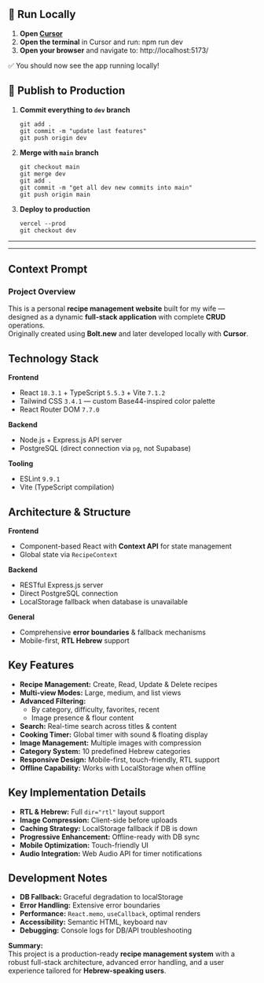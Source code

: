 ## 🚀 Run Locally

1. **Open [Cursor](https://cursor.sh/)**
2. **Open the terminal** in Cursor and run:
npm run dev
3. **Open your browser** and navigate to:
http://localhost:5173/

✅ You should now see the app running locally!


## 🚀 Publish to Production

1. **Commit everything to `dev` branch**
    ```
    git add .
    git commit -m "update last features"
    git push origin dev
    ```

2. **Merge with `main` branch**
    ```
    git checkout main
    git merge dev
    git add .
    git commit -m "get all dev new commits into main"
    git push origin main
    ```

3. **Deploy to production**
    ```
    vercel --prod
    git checkout dev
    ```

---
---


## Context Prompt

### Project Overview
This is a personal **recipe management website** built for my wife — designed as a dynamic **full-stack application** with complete **CRUD** operations.  
Originally created using **Bolt.new** and later developed locally with **Cursor**.

## Technology Stack

**Frontend**
- React `18.3.1` + TypeScript `5.5.3` + Vite `7.1.2`
- Tailwind CSS `3.4.1` — custom Base44-inspired color palette
- React Router DOM `7.7.0`

**Backend**
- Node.js + Express.js API server  
- PostgreSQL (direct connection via `pg`, not Supabase)

**Tooling**
- ESLint `9.9.1`
- Vite (TypeScript compilation)

## Architecture & Structure

**Frontend**
- Component-based React with **Context API** for state management
- Global state via `RecipeContext`

**Backend**
- RESTful Express.js server  
- Direct PostgreSQL connection  
- LocalStorage fallback when database is unavailable

**General**
- Comprehensive **error boundaries** & fallback mechanisms  
- Mobile-first, **RTL Hebrew** support

## Key Features
- **Recipe Management:** Create, Read, Update & Delete recipes
- **Multi-view Modes:** Large, medium, and list views
- **Advanced Filtering:**  
  - By category, difficulty, favorites, recent  
  - Image presence & flour content
- **Search:** Real-time search across titles & content
- **Cooking Timer:** Global timer with sound & floating display
- **Image Management:** Multiple images with compression
- **Category System:** 10 predefined Hebrew categories
- **Responsive Design:** Mobile-first, touch-friendly, RTL support
- **Offline Capability:** Works with LocalStorage when offline

## Key Implementation Details
- **RTL & Hebrew:** Full `dir="rtl"` layout support
- **Image Compression:** Client-side before uploads
- **Caching Strategy:** LocalStorage fallback if DB is down
- **Progressive Enhancement:** Offline-ready with DB sync
- **Mobile Optimization:** Touch-friendly UI
- **Audio Integration:** Web Audio API for timer notifications

## Development Notes
- **DB Fallback:** Graceful degradation to localStorage
- **Error Handling:** Extensive error boundaries  
- **Performance:** `React.memo`, `useCallback`, optimal renders
- **Accessibility:** Semantic HTML, keyboard nav
- **Debugging:** Console logs for DB/API troubleshooting

**Summary:**  
This project is a production-ready **recipe management system** with a robust full-stack architecture, advanced error handling, and a user experience tailored for **Hebrew-speaking users**.

